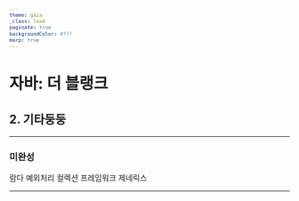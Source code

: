 ```yaml
---
theme: gaia
_class: lead
paginate: true
backgroundColor: #fff
marp: true
---
```

<style>
    .slide {
        font-family: 'Noto Sans CJK KR'
    }

    pre {
        font-size: 75%;
    }
</style>

# 자바: 더 블랭크
## 2. 기타둥둥

---

### 미완성

람다
예외처리
컬렉션 프레임워크
제네릭스

---
